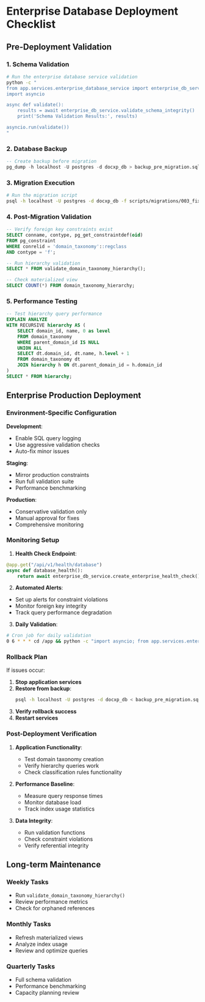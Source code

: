 # Enterprise Database Deployment Checklist

## Pre-Deployment Validation

### 1. Schema Validation
```bash
# Run the enterprise database service validation
python -c "
from app.services.enterprise_database_service import enterprise_db_service
import asyncio

async def validate():
    results = await enterprise_db_service.validate_schema_integrity()
    print('Schema Validation Results:', results)

asyncio.run(validate())
"
```

### 2. Database Backup
```sql
-- Create backup before migration
pg_dump -h localhost -U postgres -d docxp_db > backup_pre_migration.sql
```

### 3. Migration Execution
```bash
# Run the migration script
psql -h localhost -U postgres -d docxp_db -f scripts/migrations/003_fix_domain_taxonomy_foreign_keys.sql
```

### 4. Post-Migration Validation
```sql
-- Verify foreign key constraints exist
SELECT conname, contype, pg_get_constraintdef(oid) 
FROM pg_constraint 
WHERE conrelid = 'domain_taxonomy'::regclass 
AND contype = 'f';

-- Run hierarchy validation
SELECT * FROM validate_domain_taxonomy_hierarchy();

-- Check materialized view
SELECT COUNT(*) FROM domain_taxonomy_hierarchy;
```

### 5. Performance Testing
```sql
-- Test hierarchy query performance
EXPLAIN ANALYZE 
WITH RECURSIVE hierarchy AS (
    SELECT domain_id, name, 0 as level
    FROM domain_taxonomy
    WHERE parent_domain_id IS NULL
    UNION ALL
    SELECT dt.domain_id, dt.name, h.level + 1
    FROM domain_taxonomy dt
    JOIN hierarchy h ON dt.parent_domain_id = h.domain_id
)
SELECT * FROM hierarchy;
```

## Enterprise Production Deployment

### Environment-Specific Configuration

**Development**:
- Enable SQL query logging
- Use aggressive validation checks
- Auto-fix minor issues

**Staging**:
- Mirror production constraints
- Run full validation suite
- Performance benchmarking

**Production**:
- Conservative validation only
- Manual approval for fixes
- Comprehensive monitoring

### Monitoring Setup

1. **Health Check Endpoint**:
```python
@app.get("/api/v1/health/database")
async def database_health():
    return await enterprise_db_service.create_enterprise_health_check()
```

2. **Automated Alerts**:
- Set up alerts for constraint violations
- Monitor foreign key integrity
- Track query performance degradation

3. **Daily Validation**:
```bash
# Cron job for daily validation
0 6 * * * cd /app && python -c "import asyncio; from app.services.enterprise_database_service import enterprise_db_service; asyncio.run(enterprise_db_service.create_enterprise_health_check())"
```

### Rollback Plan

If issues occur:

1. **Stop application services**
2. **Restore from backup**:
   ```bash
   psql -h localhost -U postgres -d docxp_db < backup_pre_migration.sql
   ```
3. **Verify rollback success**
4. **Restart services**

### Post-Deployment Verification

1. **Application Functionality**:
   - Test domain taxonomy creation
   - Verify hierarchy queries work
   - Check classification rules functionality

2. **Performance Baseline**:
   - Measure query response times
   - Monitor database load
   - Track index usage statistics

3. **Data Integrity**:
   - Run validation functions
   - Check constraint violations
   - Verify referential integrity

## Long-term Maintenance

### Weekly Tasks
- Run `validate_domain_taxonomy_hierarchy()`
- Review performance metrics
- Check for orphaned references

### Monthly Tasks  
- Refresh materialized views
- Analyze index usage
- Review and optimize queries

### Quarterly Tasks
- Full schema validation
- Performance benchmarking
- Capacity planning review